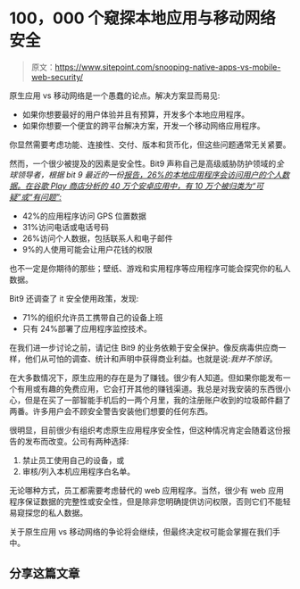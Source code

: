 # 100，000 个窥探本地应用与移动网络安全

> 原文：<https://www.sitepoint.com/snooping-native-apps-vs-mobile-web-security/>

原生应用 vs 移动网络是一个愚蠢的论点。解决方案显而易见:

*   如果你想要最好的用户体验并且有预算，开发多个本地应用程序。
*   如果你想要一个便宜的跨平台解决方案，开发一个移动网络应用程序。

你显然需要考虑功能、连接性、交付、版本和货币化，但这些问题通常无关紧要。

然而，一个很少被提及的因素是安全性。Bit9 声称自己是高级威胁防护领域的*全球领导者，根据 bit 9 最近的一份[报告，26%的本地应用程序会访问用户的个人数据。在谷歌 Play 商店分析的 40 万个安卓应用中，有 10 万个被归类为“可疑”或“有问题”:](https://www.bit9.com/company/news-release-details.php?id=272)*

*   42%的应用程序访问 GPS 位置数据
*   31%访问电话或电话号码
*   26%访问个人数据，包括联系人和电子邮件
*   9%的人使用可能会让用户花钱的权限

也不一定是你期待的那些；壁纸、游戏和实用程序等应用程序可能会探究你的私人数据。

Bit9 还调查了 it 安全使用政策，发现:

*   71%的组织允许员工携带自己的设备上班
*   只有 24%部署了应用程序监控技术。

在我们进一步讨论之前，请记住 Bit9 的业务依赖于安全保护。像反病毒供应商一样，他们从可怕的调查、统计和声明中获得商业利益。也就是说:*我并不惊讶*。

在大多数情况下，原生应用的存在是为了赚钱。很少有人知道。但如果你能发布一个有用或有趣的免费应用，它会打开其他的赚钱渠道。我总是对我安装的东西很小心，但是在买了一部智能手机后的一两个月里，我的注册账户收到的垃圾邮件翻了两番。许多用户会不顾安全警告安装他们想要的任何东西。

很明显，目前很少有组织考虑原生应用程序安全性，但这种情况肯定会随着这份报告的发布而改变。公司有两种选择:

1.  禁止员工使用自己的设备，或
2.  审核/列入本机应用程序白名单。

无论哪种方式，员工都需要考虑替代的 web 应用程序。当然，很少有 web 应用程序保证数据的完整性或安全性，但是除非您明确提供访问权限，否则它们不能轻易窥探您的私人数据。

关于原生应用 vs 移动网络的争论将会继续，但最终决定权可能会掌握在我们手中。

## 分享这篇文章